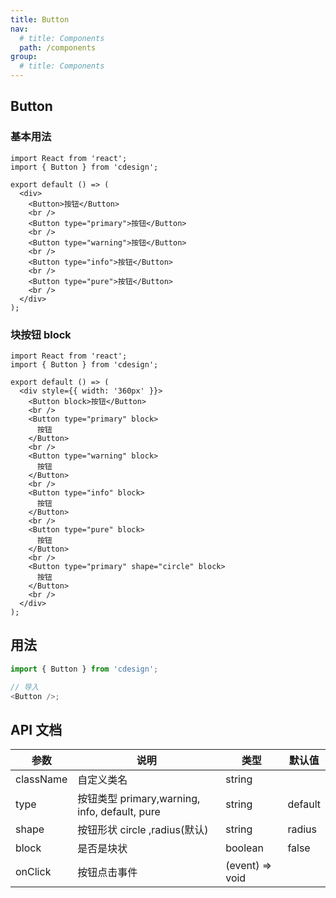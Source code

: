 ```yaml
---
title: Button
nav:
  # title: Components
  path: /components
group:
  # title: Components
---
```


## Button

### 基本用法

```tsx
import React from 'react';
import { Button } from 'cdesign';

export default () => (
  <div>
    <Button>按钮</Button>
    <br />
    <Button type="primary">按钮</Button>
    <br />
    <Button type="warning">按钮</Button>
    <br />
    <Button type="info">按钮</Button>
    <br />
    <Button type="pure">按钮</Button>
    <br />
  </div>
);
```

### 块按钮 block

```tsx
import React from 'react';
import { Button } from 'cdesign';

export default () => (
  <div style={{ width: '360px' }}>
    <Button block>按钮</Button>
    <br />
    <Button type="primary" block>
      按钮
    </Button>
    <br />
    <Button type="warning" block>
      按钮
    </Button>
    <br />
    <Button type="info" block>
      按钮
    </Button>
    <br />
    <Button type="pure" block>
      按钮
    </Button>
    <br />
    <Button type="primary" shape="circle" block>
      按钮
    </Button>
    <br />
  </div>
);
```

## 用法

```js
import { Button } from 'cdesign';

// 导入
<Button />;
```

## API 文档

| 参数      | 说明                                          | 类型            | 默认值  |
| --------- | --------------------------------------------- | --------------- | ------- |
| className | 自定义类名                                    | string          |         |
| type      | 按钮类型 primary,warning, info, default, pure | string          | default |
| shape     | 按钮形状 circle ,radius(默认)                 | string          | radius  |
| block     | 是否是块状                                    | boolean         | false   |
| onClick   | 按钮点击事件                                  | (event) => void |         |
